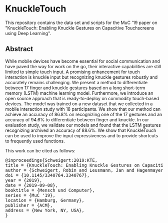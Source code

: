 # KnuckleTouch
This repository contains the data set and scripts for the MuC '19 paper on "KnuckleTouch: Enabling Knuckle Gestures on Capacitive Touchscreens using Deep Learning".

## Abstract
While mobile devices have become essential for social communication and have paved the way for work on the go, their interactive capabilities are still limited to simple touch input. A promising enhancement for touch interaction is knuckle input but recognizing knuckle gestures robustly and accurately remains challenging. We present a method to differentiate between 17 finger and knuckle gestures based on a long short-term memory (LSTM) machine learning model. Furthermore, we introduce an open source approach that is ready-to-deploy on commodity touch-based devices. The model was trained on a new dataset that we collected in a mobile interaction study with 18 participants. We show that our method can achieve an accuracy of 86.8% on recognizing one of the 17 gestures and an accuracy of 94.6% to differentiate between finger and knuckle. In our evaluation study, we validate our models and found that the LSTM gestures recognizing archived an accuracy of 88.6%. We show that KnuckleTouch can be used to improve the input expressiveness and to provide shortcuts to frequently used functions.

This work can be cited as follows:
<pre>
@inproceedings{Schweigert:2019:KTE,
title = {KnuckleTouch: Enabling Knuckle Gestures on Capacitive Touchscreens using Deep Learning},
author = {Schweigert, Robin and Leusmann, Jan and Hagenmayer, Simon and Weiß, Maximilian and Le, Huy Viet and Mayer, Sven and Bulling, Andreas},
doi = {10.1145/3340764.3340767},
year = {2019},
date = {2019-09-08},
booktitle = {Mensch und Computer},
series = {MuC '19},
location = {Hamburg, Germany},
publisher = {ACM},
address = {New York, NY, USA},
}
</pre>
